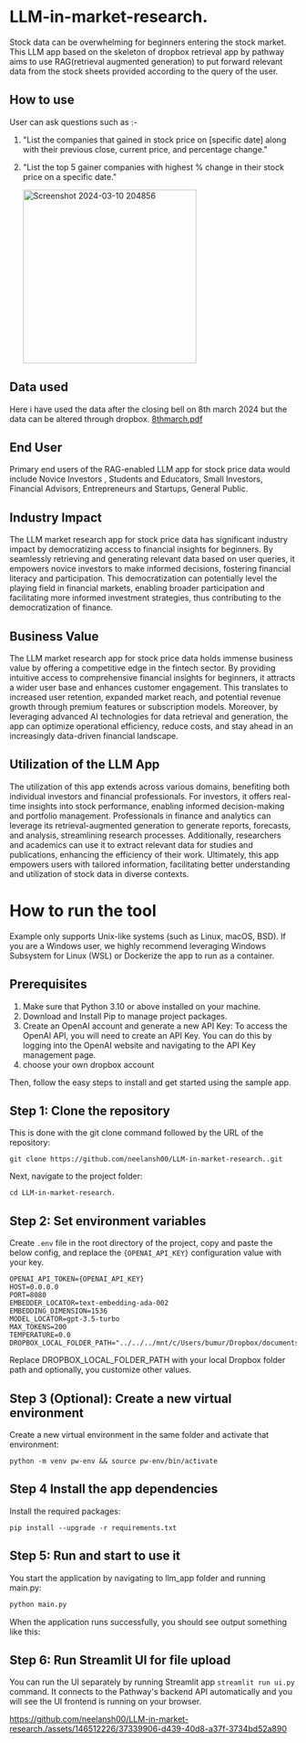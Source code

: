 # LLM-in-market-research.
Stock data can be overwhelming for beginners entering the stock market. This LLM app based on the skeleton of dropbox retrieval app by pathway aims to use RAG(retrieval augmented generation) to put forward relevant data from the stock sheets provided according to the query of the user.

## How to use 
User can ask questions such as :- 
1. "List the companies that gained in stock price on [specific date] along with their previous close, current price, and percentage change."
2. "List the top 5 gainer companies with highest % change in their stock price on a specific date."

    <img width="304" alt="Screenshot 2024-03-10 204856" src="https://github.com/neelansh00/LLM-in-market-research./assets/146512226/e671c35e-7b18-4503-8725-e6b45750268c">

## Data used 
Here i have used the data after the closing bell on 8th march 2024 but the data can be altered through dropbox.
[8thmarch.pdf](https://github.com/neelansh00/LLM-in-market-research./files/14550733/8thmarch.pdf)

## End User
Primary end users of the RAG-enabled LLM app for stock price data would include Novice Investors , Students and Educators, Small Investors, Financial Advisors, Entrepreneurs and Startups, General Public.

## Industry Impact
The LLM market research app for stock price data has significant industry impact by democratizing access to financial insights for beginners. By seamlessly retrieving and generating relevant data based on user queries, it empowers novice investors to make informed decisions, fostering financial literacy and participation. This democratization can potentially level the playing field in financial markets, enabling broader participation and facilitating more informed investment strategies, thus contributing to the democratization of finance.

## Business Value
The LLM market research app for stock price data holds immense business value by offering a competitive edge in the fintech sector. By providing intuitive access to comprehensive financial insights for beginners, it attracts a wider user base and enhances customer engagement. This translates to increased user retention, expanded market reach, and potential revenue growth through premium features or subscription models. Moreover, by leveraging advanced AI technologies for data retrieval and generation, the app can optimize operational efficiency, reduce costs, and stay ahead in an increasingly data-driven financial landscape.

## Utilization of the LLM App
The utilization of this app extends across various domains, benefiting both individual investors and financial professionals. For investors, it offers real-time insights into stock performance, enabling informed decision-making and portfolio management. Professionals in finance and analytics can leverage its retrieval-augmented generation to generate reports, forecasts, and analysis, streamlining research processes. Additionally, researchers and academics can use it to extract relevant data for studies and publications, enhancing the efficiency of their work. Ultimately, this app empowers users with tailored information, facilitating better understanding and utilization of stock data in diverse contexts.

# How to run the tool
Example only supports Unix-like systems (such as Linux, macOS, BSD). If you are a Windows user, we highly recommend leveraging Windows Subsystem for Linux (WSL) or Dockerize the app to run as a container.

## Prerequisites
1. Make sure that Python 3.10 or above installed on your machine.
2. Download and Install Pip to manage project packages.
3. Create an OpenAI account and generate a new API Key: To access the OpenAI API, you will need to create an API Key. You can do this by logging into the OpenAI website and navigating to the API Key management page.
4. choose your own dropbox account

Then, follow the easy steps to install and get started using the sample app.

## Step 1: Clone the repository
This is done with the git clone command followed by the URL of the repository:
```
git clone https://github.com/neelansh00/LLM-in-market-research..git
```
Next, navigate to the project folder:
```
cd LLM-in-market-research.
```
## Step 2: Set environment variables
Create `.env` file in the root directory of the project, copy and paste the below config, and replace the `{OPENAI_API_KEY}` configuration value with your key.
```
OPENAI_API_TOKEN={OPENAI_API_KEY}
HOST=0.0.0.0
PORT=8080
EMBEDDER_LOCATOR=text-embedding-ada-002
EMBEDDING_DIMENSION=1536
MODEL_LOCATOR=gpt-3.5-turbo
MAX_TOKENS=200
TEMPERATURE=0.0
DROPBOX_LOCAL_FOLDER_PATH="../../../mnt/c/Users/bumur/Dropbox/documents"
```
Replace DROPBOX_LOCAL_FOLDER_PATH with your local Dropbox folder path and optionally, you customize other values.

## Step 3 (Optional): Create a new virtual environment
Create a new virtual environment in the same folder and activate that environment:
```
python -m venv pw-env && source pw-env/bin/activate
```
## Step 4 Install the app dependencies
Install the required packages:
```
pip install --upgrade -r requirements.txt
```
## Step 5: Run and start to use it
You start the application by navigating to llm_app folder and running main.py:
```python
python main.py
```
When the application runs successfully, you should see output something like this:

## Step 6: Run Streamlit UI for file upload
You can run the UI separately by running Streamlit app `streamlit run ui.py` command. It connects to the Pathway's backend API automatically and you will see the UI frontend is running on your browser.


https://github.com/neelansh00/LLM-in-market-research./assets/146512226/37339906-d439-40d8-a37f-3734bd52a890




